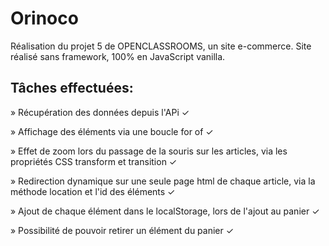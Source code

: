 # **Orinoco**

Réalisation du projet 5 de OPENCLASSROOMS, un site e-commerce.
Site réalisé sans framework, 100% en JavaScript vanilla.

## Tâches effectuées: 

» Récupération des données depuis l'APi ✓

» Affichage des éléments via une boucle for of ✓

» Effet de zoom lors du passage de la souris sur les articles, via les propriétés CSS transform et transition ✓

» Redirection dynamique sur une seule page html de chaque article, via la méthode location et l'id des éléments ✓

» Ajout de chaque élément dans le localStorage, lors de l'ajout au panier ✓

» Possibilité de pouvoir retirer un élément du panier ✓